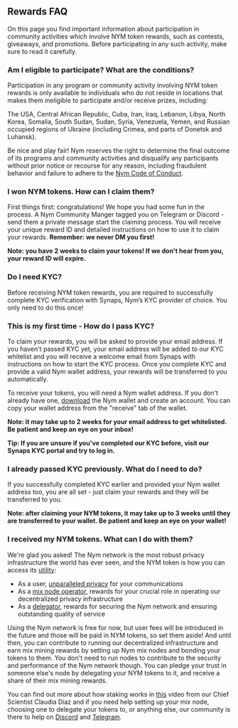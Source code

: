 ## Rewards FAQ

On this page you find important information about participation in community activities which involve NYM token rewards, such as contests, giveaways, and promotions. Before participating in any such activity, make sure to read it carefully. 

### Am I eligible to participate? What are the conditions?

Participation in any program or community activity involving NYM token rewards is only available to individuals who do not reside in locations that makes them ineligible to participate and/or receive prizes, including:

The USA, Central African Republic, Cuba, Iran, Iraq, Lebanon, Libya, North Korea, Somalia, South Sudan, Sudan, Syria, Venezuela, Yemen, and Russian occupied regions of Ukraine (including Crimea, and parts of Donetsk and Luhansk).

Be nice and play fair! Nym reserves the right to determine the final outcome of its programs and community activities and disqualify any participants without prior notice or recourse for any reason, including fraudulent behavior and failure to adhere to the [Nym Code of Conduct](https://nymtech.net/docs/coc.html).

### I won NYM tokens. How can I claim them?

First things first: congratulations! We hope you had some fun in the process. A Nym Community Manger tagged you on Telegram or Discord - send them a private message start the claiming process. You will receive your unique reward ID and detailed instructions on how to use it to claim your rewards. **Remember: we never DM you first!**

**Note: you have 2 weeks to claim your tokens! If we don't hear from you, your reward ID will expire.**

### Do I need KYC?

Before receiving NYM token rewards, you are required to successfully complete KYC verification with Synaps, Nym’s KYC provider of choice. You only need to do this once! 

### This is my first time - How do I pass KYC?

To claim your rewards, you will be asked to provide your email address. If you haven't passed KYC yet, your email address will be added to our KYC whitelist and you will receive a welcome email from Synaps with instructions on how to start the KYC process. Once you complete KYC and provide a valid Nym wallet address, your rewards will be transferred to you automatically.

To receive your tokens, you will need a Nym wallet address. If you don't already have one, [download](https://nymtech.net/download/) the Nym wallet and create an account. You can copy your wallet address from the "receive" tab of the wallet. 

**Note: it may take up to 2 weeks for your email address to get whitelisted. Be patient and keep an eye on your inbox!**

**Tip: If you are unsure if you've completed our KYC before, visit our Synaps KYC portal and try to log in.**

### I already passed KYC previously. What do I need to do?

If you successfully completed KYC earlier and provided your Nym wallet address too, you are all set - just claim your rewards and they will be transferred to you. 

**Note: after claiming your NYM tokens, it may take up to 3 weeks until they are transferred to your wallet. Be patient and keep an eye on your wallet!**

### I received my NYM tokens. What can I do with them?

 We're glad you asked! The Nym network is the most robust privacy infrastructure the world has ever seen, and the NYM token is how you can access its [utility](https://www.youtube.com/watch?v=G1qrYlyFt48):

* As a user, [unparalleled privacy](https://www.youtube.com/watch?v=SQHF4LkX7M8) for your communications
* As a [mix node operator](https://medium.com/nymtech/nym-mixnodes-deep-dive-d2b91917f097), rewards for your crucial role in operating our decentralized privacy infrastructure
* As a [delegator](https://medium.com/nymtech/want-to-stake-in-nym-here-is-how-to-choose-a-mix-node-to-delegate-nym-to-c3b862add165), rewards for securing the Nym network and ensuring outstanding quality of service

Using the Nym network is free for now, but user fees will be introduced in the future and those will be paid in NYM tokens, so set them aside! And until then, you can contribute to running our decentralized infrastructure and earn mix mining rewards by setting up Nym mix nodes and bonding your tokens to them. You don't need to run nodes to contribute to the security and performance of the Nym network though. You can pledge your trust in someone else's node by delegating your NYM tokens to it, and receive a share of their mix mining rewards.

You can find out more about how staking works in [this](https://www.youtube.com/watch?v=PcNGcTwlm0I) video from our Chief Scientist Claudia Diaz and if you need help setting up your mix node, choosing one to delegate your tokens to, or anything else, our community is there to help on [Discord](https://discord.gg/nym) and [Telegram](https://t.me/nymchan). 
